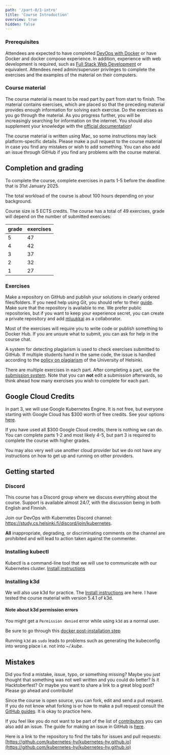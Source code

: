 ```yaml
---
path: '/part-0/1-intro'
title: 'Course Introduction'
overview: true
hidden: false
---
```


### Prerequisites

Attendees are expected to have completed [DevOps with Docker](https://devopswithdocker.com) or have Docker and docker compose experience. In addition, experience with web development is required, such as [Full Stack Web Development](https://fullstackopen.com/en/) or equivalent. Attendees need admin/superuser privileges to complete the exercises and the examples of the material on their computers.

### Course material

The course material is meant to be read part by part from start to finish. The material contains exercises, which are placed so that the preceding material provides enough information for solving each exercise. Do the exercises as you go through the material. As you progress further, you will be increasingly searching for information on the internet. You should also supplement your knowledge with the [official documentation](https://kubernetes.io/docs/home/)!

The course material is written using Mac, so some instructions may lack platform-specific details. Please make a pull request to the course material in case you find any mistakes or wish to add something. You can also add an issue through GitHub if you find any problems with the course material.

## Completion and grading

To complete the course, complete exercises in parts 1-5 before the deadline that is 31st January 2025.

The total workload of the course is about 100 hours depending on your background.

Course size is 5 ECTS credits. The course has a total of 49 exercises, grade will depend on the number of submitted exercises:

| grade | exercises |
|----------|----------|
| 5    |  47 |
| 4    |  42 |
| 3    |  37 |
| 2    |  32 |
| 1    |  27 |

### Exercises

Make a repository on GitHub and publish your solutions in clearly ordered files/folders. If you need help using Git, you should refer to their [guide](https://guides.github.com/activities/hello-world/). Make sure that the repository is available to me. We prefer public repositories, but if you want to keep your experience secret, you can create a private repository and add [mluukkai](https://github.com/mluukkai) as a collaborator.

Most of the exercises will require you to write code or publish something to Docker Hub. If you are unsure what to submit, you can ask for help in the course chat.

A system for detecting plagiarism is used to check exercises submitted to GitHub. If multiple students hand in the same code, the issue is handled according to the [policy on plagiarism](https://studies.helsinki.fi/instructions/article/what-cheating-and-plagiarism) of the University of Helsinki.

There are multiple exercises in each part. After completing a part, use the [submission system](https://studies.cs.helsinki.fi/stats/courses/kubernetes2024). Note that you can **not** edit a submission afterwards, so think ahead how many exercises you wish to complete for each part.

## Google Cloud Credits

In part 3, we will use Google Kubernetes Engine. It is not free, but everyone starting with Google Cloud has $300 worth of free credits. See your options [here](https://cloud.google.com/free).

If you have used all $300 Google Cloud credits, there is nothing we can do. You can complete parts 1-2 and most likely 4-5, but part 3 is required to complete the course with higher grades.

You may also very well use another cloud provider but we do not have any instructions on how to get up and running on other providers.

## Getting started

### Discord

This course has a Discord group where we discuss everything about the course. Support is available almost 24/7, with the discussion being in both English and Finnish.

Join our DevOps with Kubernetes Discord channel: <https://study.cs.helsinki.fi/discord/join/kubernetes>.

**All** inappropriate, degrading, or discriminating comments on the channel are prohibited and will lead to action taken against the commenter.

### Installing kubectl

Kubectl is a command-line tool that we will use to communicate with our Kubernetes cluster. [Install instructions](https://kubernetes.io/docs/tasks/tools/install-kubectl/)

### Installing k3d

We will also use k3d for practice. The [Install instructions](https://github.com/rancher/k3d#get) are here. I have tested the course material with version 5.4.1 of k3d.

#### Note about k3d permission errors

You might get a `Permission denied` error while using `k3d` as a normal user.

Be sure to go through this [docker post-installation step](https://docs.docker.com/engine/install/linux-postinstall/#manage-docker-as-a-non-root-user)

Running `k3d` as `sudo` leads to problems such as generating the kubeconfig into wrong place i.e. not into _~/.kube_.

## Mistakes

Did you find a mistake, issue, typo, or something missing? Maybe you just thought that something was not well written and you could do better? Is it Hacktoberfest? Or maybe you want to share a link to a great blog post? Please go ahead and contribute!

Since the course is open source, you can fork, edit and send a pull request. If you do not know what forking is or how to make a pull request consult the [GitHub guides](https://guides.github.com/activities/hello-world/). It is okay to practice here.

If you feel like you do not want to be part of the list of [contributors](https://github.com/kubernetes-hy/kubernetes-hy.github.io/graphs/contributors) you can also add an issue. The guide for making an issue in GitHub is [here](https://help.github.com/en/articles/creating-an-issue).

Here is a link to the repository to find the tabs for issues and pull requests: [https://github.com/kubernetes-hy/kubernetes-hy.github.io](https://github.com/kubernetes-hy/kubernetes-hy.github.io)

